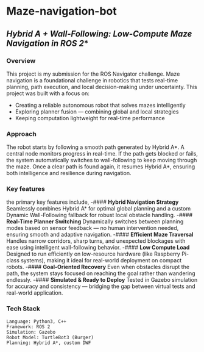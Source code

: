 # **Maze-navigation-bot**
## **Hybrid A* + Wall-Following: Low-Compute Maze Navigation in ROS 2**

### **Overview**
This project is my submission for the ROS Navigator challenge. Maze navigation is a foundational challenge in robotics that tests real-time planning, path execution, and local decision-making under uncertainty. This project was built with a focus on:

- Creating a reliable autonomous robot that solves mazes intelligently
- Exploring planner fusion — combining global and local strategies
- Keeping computation lightweight for real-time performance

### **Approach**
The robot starts by following a smooth path generated by Hybrid A*. A central node monitors progress in real-time. If the path gets blocked or fails, the system automatically switches to wall-following to keep moving through the maze. Once a clear path is found again, it resumes Hybrid A*, ensuring both intelligence and resilience during navigation.


### **Key features**
the primary key features include, 
    -#### **Hybrid Navigation Strategy**
      Seamlessly combines Hybrid A* for optimal global planning and a custom Dynamic Wall-Following fallback for robust local obstacle handling.
    -#### **Real-Time Planner Switching**
      Dynamically switches between planning modes based on sensor feedback — no human intervention needed, ensuring smooth and adaptive navigation.
    -#### **Efficient Maze Traversal**
      Handles narrow corridors, sharp turns, and unexpected blockages with ease using intelligent wall-following behavior.
    -#### **Low Compute Load**
      Designed to run efficiently on low-resource hardware (like Raspberry Pi-class systems), making it ideal for real-world deployment on compact robots.
    -#### **Goal-Oriented Recovery**
      Even when obstacles disrupt the path, the system stays focused on reaching the goal rather than wandering endlessly.
    -#### **Simulated & Ready to Deploy**
      Tested in Gazebo simulation for accuracy and consistency — bridging the gap between virtual tests and real-world application.


### **Tech Stack**
```
Language: Python3, C++
Framework: ROS 2
Simulation: Gazebo
Robot Model: TurtleBot3 (Burger)
Planning: Hybrid A*, custom DWF
```








